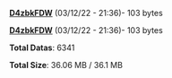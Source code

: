 [**D4zbkFDW**](/data/D4zbkFDW.txt) (03/12/22 - 21:36)- 103 bytes

[**D4zbkFDW**](/data/D4zbkFDW.txt) (03/12/22 - 21:36)- 103 bytes

**Total Datas**: 6341

**Total Size**: 36.06 MB / 36.1 MB